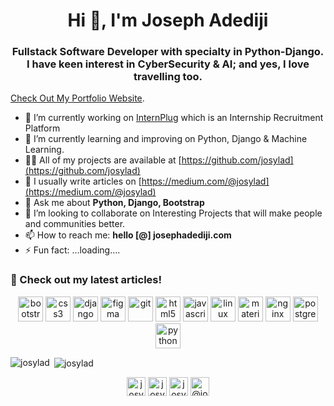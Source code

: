 <h1 align="center">Hi 👋, I'm Joseph Adediji </h1>
<h3 align="center">Fullstack Software Developer with specialty in Python-Django. <br/> I have keen interest in CyberSecurity & AI; and yes, I love travelling too.</h3>

[Check Out My Portfolio Website](https://www.josephadediji.com). 

- 🔭 I’m currently working on [InternPlug](https://www.internplug.com) which is an Internship Recruitment Platform
- 🌱 I’m currently learning and improving on Python, Django & Machine Learning. 
- 👨‍💻 All of my projects are available at [https://github.com/josylad](https://github.com/josylad)
- 📝 I usually write articles on [https://medium.com/@josylad](https://medium.com/@josylad) 
- 💬 Ask me about **Python, Django, Bootstrap**
- 👯 I’m looking to collaborate on Interesting Projects that will make people and communities better. 
- 📫 How to reach me: **hello [@] josephadediji.com**
- ⚡ Fun fact: ...loading....

### 📝 Check out my latest articles!
<!-- BLOG-POST-LIST:START -->
<!-- BLOG-POST-LIST:END -->

<p align="center"><img src="https://devicons.github.io/devicon/devicon.git/icons/bootstrap/bootstrap-plain.svg" alt="bootstrap" width="40" height="40"/> <img src="https://devicons.github.io/devicon/devicon.git/icons/css3/css3-original-wordmark.svg" alt="css3" width="40" height="40"/> <img src="https://devicons.github.io/devicon/devicon.git/icons/django/django-original.svg" alt="django" width="40" height="40"/> <img src="https://www.vectorlogo.zone/logos/figma/figma-icon.svg" alt="figma" width="40" height="40"/> <img src="https://www.vectorlogo.zone/logos/git-scm/git-scm-icon.svg" alt="git" width="40" height="40"/> <img src="https://devicons.github.io/devicon/devicon.git/icons/html5/html5-original-wordmark.svg" alt="html5" width="40" height="40"/> <img src="https://devicons.github.io/devicon/devicon.git/icons/javascript/javascript-original.svg" alt="javascript" width="40" height="40"/> <img src="https://devicons.github.io/devicon/devicon.git/icons/linux/linux-original.svg" alt="linux" width="40" height="40"/> <img src="https://raw.githubusercontent.com/prplx/svg-logos/5585531d45d294869c4eaab4d7cf2e9c167710a9/svg/materialize.svg" alt="materialize" width="40" height="40"/> <img src="https://devicons.github.io/devicon/devicon.git/icons/nginx/nginx-original.svg" alt="nginx" width="40" height="40"/> <img src="https://devicons.github.io/devicon/devicon.git/icons/postgresql/postgresql-original-wordmark.svg" alt="postgresql" width="40" height="40"/> <img src="https://devicons.github.io/devicon/devicon.git/icons/python/python-original.svg" alt="python" width="40" height="40"/></p><p><img align="left" src="https://github-readme-stats.vercel.app/api/top-langs/?username=josylad&layout=compact&hide=html" alt="josylad" /></p>

<p>&nbsp;<img align="center" src="https://github-readme-stats.vercel.app/api?username=josylad&show_icons=true" alt="josylad" /></p>

<p align="center">
<a href="https://dev.to/josylad" target="blank"><img align="center" src="https://cdn.jsdelivr.net/npm/simple-icons@3.0.1/icons/dev-dot-to.svg" alt="josylad" height="30" width="30" /></a>
<a href="https://twitter.com/josylad" target="blank"><img align="center" src="https://cdn.jsdelivr.net/npm/simple-icons@3.0.1/icons/twitter.svg" alt="josylad" height="30" width="30" /></a>
<a href="https://linkedin.com/in/josylad" target="blank"><img align="center" src="https://cdn.jsdelivr.net/npm/simple-icons@3.0.1/icons/linkedin.svg" alt="josylad" height="30" width="30" /></a>
<a href="https://josylad.hashnode.dev/" target="blank"><img align="center" src="https://cdn.jsdelivr.net/npm/simple-icons@3.0.1/icons/medium.svg" alt="@josylad" height="30" width="30" /></a>
</p>
<!--
**josylad/Josylad** is a ✨ _special_ ✨ repository because its `README.md` (this file) appears on your GitHub profile.

Here are some ideas to get you started:

- 🔭 I’m currently working on ...
- 🌱 I’m currently learning ...
- 👯 I’m looking to collaborate on ...
- 🤔 I’m looking for help with ...
- 💬 Ask me about ...
- 📫 How to reach me: ...
- 😄 Pronouns: ...
- ⚡ Fun fact: ...
-->


